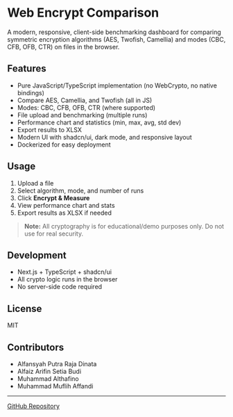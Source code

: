 # Web Encrypt Comparison

A modern, responsive, client-side benchmarking dashboard for comparing symmetric encryption algorithms (AES, Twofish, Camellia) and modes (CBC, CFB, OFB, CTR) on files in the browser.

## Features
- Pure JavaScript/TypeScript implementation (no WebCrypto, no native bindings)
- Compare AES, Camellia, and Twofish (all in JS)
- Modes: CBC, CFB, OFB, CTR (where supported)
- File upload and benchmarking (multiple runs)
- Performance chart and statistics (min, max, avg, std dev)
- Export results to XLSX
- Modern UI with shadcn/ui, dark mode, and responsive layout
- Dockerized for easy deployment

## Usage
1. Upload a file
2. Select algorithm, mode, and number of runs
3. Click **Encrypt & Measure**
4. View performance chart and stats
5. Export results as XLSX if needed

> **Note:** All cryptography is for educational/demo purposes only. Do not use for real security.

## Development
- Next.js + TypeScript + shadcn/ui
- All crypto logic runs in the browser
- No server-side code required

## License
MIT

## Contributors

- Alfansyah Putra Raja Dinata
- Alfaiz Arifin Setia Budi
- Muhammad Althafino
- Muhammad Muflih Affandi

---

[GitHub Repository](https://github.com/failoverid/WebEncryptComparison)

